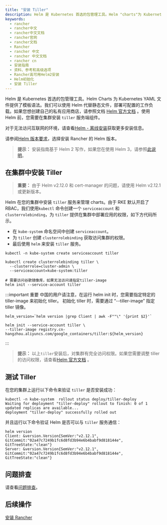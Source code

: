 ```yaml
---
title: "安装 Tiller"
description: Helm 是 Kubernetes 首选的包管理工具。Helm "charts"为 Kubernetes YAML 文件提供了模板语法。我们可以使用 Helm 部署可配置的工作负载，来代替使用静态文件的方式。如果您想创建自己的私有应用商店，请参照文档 [https://helm.sh/](https://helm.sh/) 。使用 Helm 前，您需要在集群安装 `tiller` 服务端组件。
keywords:
  - rancher
  - rancher中文
  - rancher中文文档
  - rancher官网
  - rancher文档
  - Rancher
  - rancher 中文
  - rancher 中文文档
  - rancher cn
  - 安装指南
  - 资料、参考和高级选项
  - Rancher高可用Helm2安装
  - Helm初始化
  - 安装 Tiller
---
```


Helm 是 Kubernetes 首选的包管理工具。Helm Charts 为 Kubernetes YAML 文件提供了模板语法。我们可以使用 Helm 代替静态文件，部署可配置的工作负载。如果您想创建自己的私有应用商店，请参照文档 [Helm 官方文档](https://helm.sh/) 。使用 Helm 前，您需要在集群安装 `tiller` 服务端组件。

对于无法访问互联网的环境，请查看[Helm - 离线安装](/docs/rancher2.5/installation/options/air-gap-helm2/install-rancher/_index)获取更多安装信息。

请参阅[Helm 版本要求](/docs/rancher2.5/installation/options/helm-version/_index)，选择安装 Rancher 的 Helm 版本。

> **提示：** 安装指南基于 Helm 2 写作，如果您在使用 Helm 3，请参照[此说明](/docs/rancher2.5/installation/k8s-install/helm-rancher/_index)。

## 在集群中安装 Tiller

> **重要：** 由于 Helm v2.12.0 和 cert-manager 的问题，请使用 Helm v2.12.1 或更新版本。

Helm 在您的集群中安装 `tiller` 服务来管理 charts。由于 RKE 默认开启了 RBAC，我们使用`kubectl` 命令创建一个 `serviceaccount` 和 `clusterrolebinding`，为 `tiller` 提供在集群中部署应用的权限，如下方代码所示。

- 在 `kube-system` 命名空间中创建 `serviceaccount`。
- 为 `tiller` 创建 `clusterrolebinding` 获取访问集群的权限。
- 最后使用 `helm` 来安装 `tiller` 服务。

```plain
kubectl -n kube-system create serviceaccount tiller

kubectl create clusterrolebinding tiller \
  --clusterrole=cluster-admin \
  --serviceaccount=kube-system:tiller

# 需要访问谷歌镜像库，如果无法访问请指定tiller-image
helm init --service-account tiller
```

:::important 重要
中国的用户请注意，在运行 helm init 时，您需要指定特定的 tiller-image 来初始化 tiller。
初始化 tiller 时，需要通过 “--tiller-image” 指定 tiller 镜像。

```
helm_version=`helm version |grep Client | awk -F""\" '{print $2}'`

helm init --service-account tiller \
--tiller-image registry.cn-hangzhou.aliyuncs.com/google_containers/tiller:${helm_version}
```

:::

> **提示：** 以上`tiller`安装后，对集群有完全访问权限。如果您需要调整 tiller 的访问权限，请查看[Helm 官方文档](https://docs.helm.sh/using_helm/#role-based-access-control) 。

## 测试 Tiller

在您的集群上运行以下命令来验证 `tiller` 是否安装成功：

```
kubectl -n kube-system  rollout status deploy/tiller-deploy
Waiting for deployment "tiller-deploy" rollout to finish: 0 of 1 updated replicas are available...
deployment "tiller-deploy" successfully rolled out
```

并且运行以下命令验证 Helm 是否可以与 `tiller` 服务通信：

```
helm version
Client: &version.Version{SemVer:"v2.12.1", GitCommit:"02a47c7249b1fc6d8fd3b94e6b4babf9d818144e", GitTreeState:"clean"}
Server: &version.Version{SemVer:"v2.12.1", GitCommit:"02a47c7249b1fc6d8fd3b94e6b4babf9d818144e", GitTreeState:"clean"}
```

## 问题排查

请查看[问题排查](/docs/rancher2.5/installation/options/helm2/helm-init/troubleshooting/_index)。

## 后续操作

[ 安装 Rancher](/docs/rancher2.5/installation/options/helm2/helm-rancher/_index)
